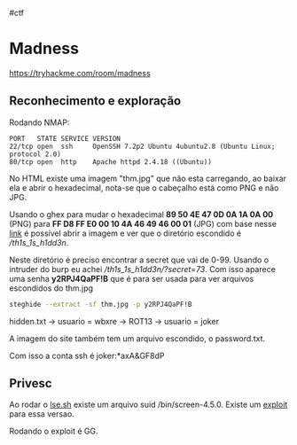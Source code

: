 #ctf
# Madness
https://tryhackme.com/room/madness

## Reconhecimento e exploração
Rodando NMAP:

    PORT   STATE SERVICE VERSION
    22/tcp open  ssh     OpenSSH 7.2p2 Ubuntu 4ubuntu2.8 (Ubuntu Linux; protocol 2.0)
    80/tcp open  http    Apache httpd 2.4.18 ((Ubuntu))

No HTML existe uma imagem "thm.jpg" que não esta carregando, ao baixar ela e abrir o hexadecimal, nota-se que o cabeçalho está como PNG e não JPG.

Usando o ghex para mudar o hexadecimal __89 50 4E 47 0D 0A 1A 0A 00__ (PNG) para __FF D8 FF E0 00 10 4A 46 49 46 00 01__ (JPG) com base nesse [link](https://en.wikipedia.org/wiki/List_of_file_signatures?source=post_page-----8a8080672083--------------------------------)
é possível abrir a imagem e ver que o diretório escondido é */th1s_1s_h1dd3n*.

Neste diretório é preciso encontrar a secret que vai de 0-99. Usando o intruder do burp eu achei */th1s_1s_h1dd3n/?secret=73*.
Com isso aparece uma senha __y2RPJ4QaPF!B__ que é para ser usada para ver arquivos escondidos do thm.jpg

```sh
steghide --extract -sf thm.jpg -p y2RPJ4QaPF!B
```
hidden.txt -> usuario = wbxre -> ROT13 -> usuario = joker

A imagem do site também tem um arquivo escondido, o password.txt.

Com isso a conta ssh é joker:*axA&GF8dP

## Privesc
Ao rodar o [lse.sh](https://raw.githubusercontent.com/diego-treitos/linux-smart-enumeration/master/lse.sh) existe um arquivo suid /bin/screen-4.5.0.
Existe um [exploit](https://www.exploit-db.com/exploits/41154?source=post_page-----8a8080672083--------------------------------) para essa versao.

Rodando o exploit é GG.

